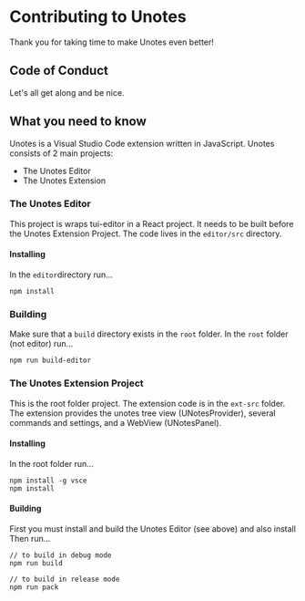 # Contributing to Unotes

Thank you for taking time to make Unotes even better!

## Code of Conduct

Let's all get along and be nice.

## What you need to know

Unotes is a Visual Studio Code extension written in JavaScript. Unotes consists of 2 main projects:

- The Unotes Editor
- The Unotes Extension

### The Unotes Editor

This project is wraps tui-editor in a React project. It needs to be built before the Unotes Extension Project. The code lives in the `editor/src` directory.

#### Installing

In the `editor`directory run...

```
npm install
```

### Building

Make sure that a `build` directory exists in the `root` folder. In the `root` folder (not editor) run...

```
npm run build-editor
```

### The Unotes Extension Project

This is the root folder project. The extension code is in the `ext-src` folder. The extension provides the unotes tree view (UNotesProvider), several commands and settings, and a WebView (UNotesPanel).

#### Installing

In the root folder run...

```
npm install -g vsce
npm install
```

#### Building

First you must install and build the Unotes Editor (see above) and also install
Then run...

```
// to build in debug mode
npm run build

// to build in release mode
npm run pack
```
